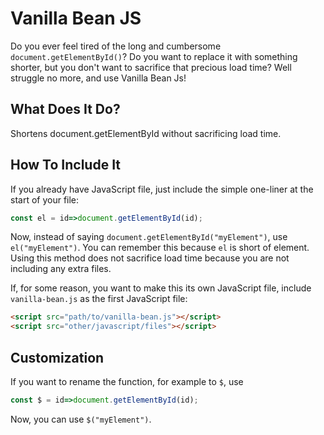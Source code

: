 # Vanilla Bean JS
Do you ever feel tired of the long and cumbersome `document.getElementById()`? Do you want to replace it with something shorter, but you don't want to sacrifice that precious load time? Well struggle no more, and use Vanilla Bean Js!

## What Does It Do?
Shortens document.getElementById without sacrificing load time.

## How To Include It
If you already have JavaScript file, just include the simple one-liner at the start of your file:
```javascript
const el = id=>document.getElementById(id);
```
Now, instead of saying
`document.getElementById("myElement")`,
use
`el("myElement")`.
You can remember this because `el` is short of element. Using this method does not sacrifice load time because you are not including any extra files.


If, for some reason, you want to make this its own JavaScript file, include `vanilla-bean.js` as the first JavaScript file:
```html
<script src="path/to/vanilla-bean.js"></script>
<script src="other/javascript/files"></script>
```

## Customization
If you want to rename the function, for example to `$`, use
```javascript
const $ = id=>document.getElementById(id);
```
Now, you can use `$("myElement")`.
